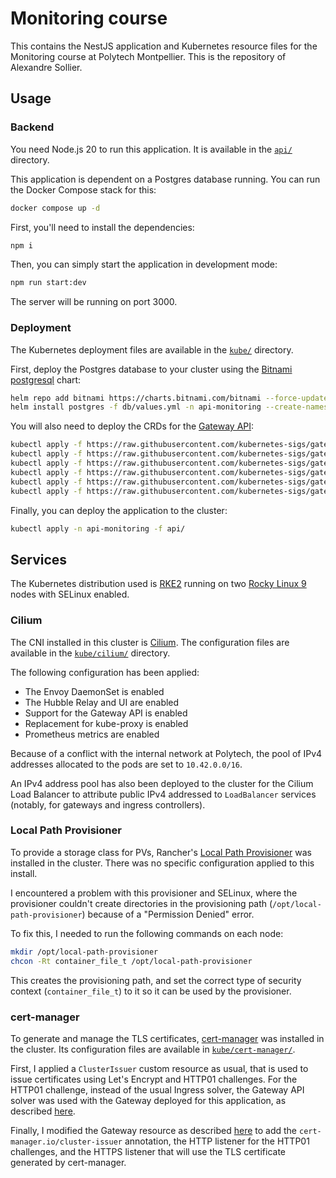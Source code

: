 # Monitoring course

This contains the NestJS application and Kubernetes resource files for the Monitoring course at Polytech Montpellier. This is the repository of Alexandre Sollier.

## Usage

### Backend

You need Node.js 20 to run this application. It is available in the [`api/`](./api/) directory.

This application is dependent on a Postgres database running. You can run the Docker Compose stack for this:

```sh
docker compose up -d
```

First, you'll need to install the dependencies:

```sh
npm i
```

Then, you can simply start the application in development mode:

```sh
npm run start:dev
```

The server will be running on port 3000.

### Deployment

The Kubernetes deployment files are available in the [`kube/`](./kube/) directory.

First, deploy the Postgres database to your cluster using the [Bitnami postgresql](https://artifacthub.io/packages/helm/bitnami/postgresql) chart:

```sh
helm repo add bitnami https://charts.bitnami.com/bitnami --force-update
helm install postgres -f db/values.yml -n api-monitoring --create-namespace --version 15.5.7 bitnami/postgresql
```

You will also need to deploy the CRDs for the [Gateway API](https://gateway-api.sigs.k8s.io/):

```sh
kubectl apply -f https://raw.githubusercontent.com/kubernetes-sigs/gateway-api/v1.0.0/config/crd/standard/gateway.networking.k8s.io_gatewayclasses.yaml
kubectl apply -f https://raw.githubusercontent.com/kubernetes-sigs/gateway-api/v1.0.0/config/crd/standard/gateway.networking.k8s.io_gateways.yaml
kubectl apply -f https://raw.githubusercontent.com/kubernetes-sigs/gateway-api/v1.0.0/config/crd/standard/gateway.networking.k8s.io_httproutes.yaml
kubectl apply -f https://raw.githubusercontent.com/kubernetes-sigs/gateway-api/v1.0.0/config/crd/standard/gateway.networking.k8s.io_referencegrants.yaml
kubectl apply -f https://raw.githubusercontent.com/kubernetes-sigs/gateway-api/v1.0.0/config/crd/experimental/gateway.networking.k8s.io_grpcroutes.yaml
kubectl apply -f https://raw.githubusercontent.com/kubernetes-sigs/gateway-api/v1.0.0/config/crd/experimental/gateway.networking.k8s.io_tlsroutes.yaml
```

Finally, you can deploy the application to the cluster:

```sh
kubectl apply -n api-monitoring -f api/
```

## Services

The Kubernetes distribution used is [RKE2](https://docs.rke2.io/) running on two [Rocky Linux 9](https://rockylinux.org/) nodes with SELinux enabled.

### Cilium

The CNI installed in this cluster is [Cilium](https://docs.cilium.io/en/stable/overview/intro/). 
The configuration files are available in the [`kube/cilium/`](./kube/cilium/) directory.

The following configuration has been applied:
- The Envoy DaemonSet is enabled
- The Hubble Relay and UI are enabled
- Support for the Gateway API is enabled
- Replacement for kube-proxy is enabled
- Prometheus metrics are enabled

Because of a conflict with the internal network at Polytech, the pool of IPv4 addresses allocated to the pods are set to `10.42.0.0/16`.

An IPv4 address pool has also been deployed to the cluster for the Cilium Load Balancer to attribute public IPv4 addressed to `LoadBalancer` services (notably, for gateways and ingress controllers).

### Local Path Provisioner

To provide a storage class for PVs, Rancher's [Local Path Provisioner](https://github.com/rancher/local-path-provisioner) was installed in the cluster.
There was no specific configuration applied to this install.

I encountered a problem with this provisioner and SELinux, where the provisioner couldn't create directories in the provisioning path (`/opt/local-path-provisioner`) because of a "Permission Denied" error.

To fix this, I needed to run the following commands on each node:

```sh
mkdir /opt/local-path-provisioner
chcon -Rt container_file_t /opt/local-path-provisioner
```

This creates the provisioning path, and set the correct type of security context (`container_file_t`) to it so it can be used by the provisioner.

### cert-manager

To generate and manage the TLS certificates, [cert-manager](https://cert-manager.io/) was installed in the cluster. Its configuration files are available in [`kube/cert-manager/`](./kube/cert-manager/).

First, I applied a `ClusterIssuer` custom resource as usual, that is used to issue certificates using Let's Encrypt and HTTP01 challenges.
For the HTTP01 challenge, instead of the usual Ingress solver, the Gateway API solver was used with the Gateway deployed for this application, as described [here](https://cert-manager.io/docs/configuration/acme/http01/#configuring-the-http-01-gateway-api-solver).

Finally, I modified the Gateway resource as described [here](https://cert-manager.io/docs/usage/gateway/) to add the `cert-manager.io/cluster-issuer` annotation, 
the HTTP listener for the HTTP01 challenges, and the HTTPS listener that will use the TLS certificate generated by cert-manager.
